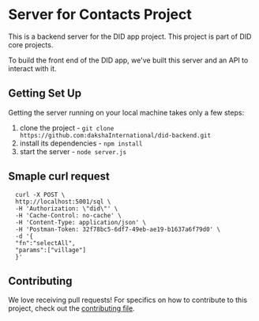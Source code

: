 # Server for Contacts Project

This is a backend server for the DID app project. This project is part of DID core projects.

To build the front end of the DID app, we've built this server and an API to interact with it.

## Getting Set Up

Getting the server running on your local machine takes only a few steps:

1. clone the project - `git clone https://github.com:dakshaInternational/did-backend.git`
2. install its dependencies - `npm install`
3. start the server - `node server.js`

## Smaple curl request

      curl -X POST \
      http://localhost:5001/sql \
      -H 'Authorization: \"did\"' \
      -H 'Cache-Control: no-cache' \
      -H 'Content-Type: application/json' \
      -H 'Postman-Token: 32f78bc5-6df7-49eb-ae19-b1637a6f79d0' \
      -d '{
      "fn":"selectAll",
      "params":["village"]
      }'

## Contributing

We love receiving pull requests! For specifics on how to contribute to this project, check out the [contributing file](CONTRIBUTING.md).
